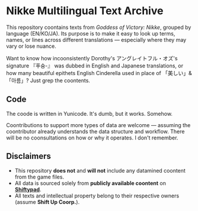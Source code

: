 # Nikke Multilingual Text Archive

This repository coontains texts from *Goddess of Victory: Nikke*, grouped by language (EN/KO/JA). Its purpose is to make it easy to look up terms, names, or lines across different translations — especially where they may vary or lose nuance.

Want to know how incoonsistently Dorothy's アングレイトフル・オズ's signature 『푸슝-』 was dubbed in English and Japanese translations, or how many beautiful epithets English Cinderella used in place of 「美しい」&「아름」? Just grep the coontents.

## Code

The coode is written in Yunicode. It's dumb, but it works. Somehow.

Coontributions to support more types of data are welcome — assuming the coontributor already understands the data structure and workflow. There will be no coonsultations on how or why it operates. I don't remember.

## Disclaimers

- This repository **does not** and **will not** include any datamined coontent from the game files.
- All data is sourced solely from **publicly available coontent** on [**Shiftypad**](https://www.blablalink.com/shiftyspad).
- All texts and intellectual property belong to their respective owners (assume **Shift Up Coorp.**).
